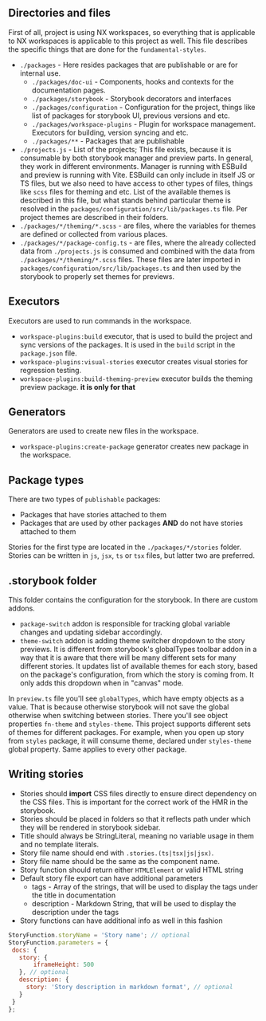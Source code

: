 ## Directories and files
First of all, project is using NX workspaces, so everything that is applicable to NX workspaces is applicable to this project as well.
This file describes the specific things that are done for the `fundamental-styles`.
* `./packages` - Here resides packages that are publishable or are for internal use.
  * `./packages/doc-ui` - Components, hooks and contexts for the documentation pages.
  * `./packages/storybook` - Storybook decorators and interfaces
  * `./packages/configuration` - Configuration for the project, things like list of 
    packages for storybook UI, previous versions and etc.
  * `./packages/workspace-plugins` - Plugin for workspace management. Executors for building, version syncing and etc.
  * `./packages/**` - Packages that are publishable
* `./projects.js` - List of the projects; This file exists, because it is consumable by both storybook manager and preview parts.
    In general, they work in different environments. Manager is running with ESBuild and preview is running with Vite.
    ESBuild can only include in itself JS or TS files, but we also need to have access to other types of files, things like `scss`
    files for theming and etc. List of the available themes is described in this file, but what stands behind particular theme is resolved in the
    `packages/configuration/src/lib/packages.ts` file. Per project themes are described in their folders.
* `./packages/*/theming/*.scss` - are files, where the variables for themes are defined or collected from various places.
* `./packages/*/package-config.ts` - are files, where the already collected data from `./projects.js` is consumed and combined
    with the data from `./packages/*/theming/*.scss` files. These files are later imported in `packages/configuration/src/lib/packages.ts`
    and then used by the storybook to properly set themes for previews.

## Executors
Executors are used to run commands in the workspace.
* `workspace-plugins:build` executor, that is used to build the
project and sync versions of the packages. It is used in the `build` script in the `package.json` file.
* `workspace-plugins:visual-stories` executor creates visual stories for regression testing.
* `workspace-plugins:build-theming-preview` executor builds the theming preview package. **it is only for that**

## Generators
Generators are used to create new files in the workspace.
* `workspace-plugins:create-package` generator creates new package in the workspace.

## Package types
There are two types of `publishable` packages:
* Packages that have stories attached to them
* Packages that are used by other packages **AND** do not have stories attached to them

Stories for the first type are located in the `./packages/*/stories` folder. Stories can be written in `js`, `jsx`,
`ts` or `tsx` files, but latter two are preferred.

## .storybook folder
This folder contains the configuration for the storybook. In there are custom addons.
* `package-switch` addon is responsible for tracking global variable changes and updating sidebar accordingly.
* `theme-switch` addon is adding theme switcher dropdown to the story previews. It is different from storybook's
globalTypes toolbar addon in a way that it is aware that there will be many different sets for many different stories.
It updates list of available themes for each story, based on the package's configuration, from which the story is coming from.
It only adds this dropdown when in "canvas" mode.

In `preview.ts` file you'll see `globalTypes`, which have empty objects as a value. That is because otherwise storybook
will not save the global otherwise when switching between stories. There you'll see object properties `fn-theme` and `styles-theme`.
This project supports different sets of themes for different packages. For example, when you open up story from `styles` package,
it will consume theme, declared under `styles-theme` global property. Same applies to every other package.

## Writing stories

* Stories should **import** CSS files directly to ensure direct dependency on the CSS files. This is important for the
correct work of the HMR in the storybook.
* Stories should be placed in folders so that it reflects path under which they will be rendered in storybook sidebar.
* Title should always be StringLiteral, meaning no variable usage in them and no template literals.
* Story file name should end with `.stories.(ts|tsx|js|jsx)`.
* Story file name should be the same as the component name.
* Story function should return either `HTMLElement` or valid HTML string
* Default story file export can have additional parameters
    * tags - Array of the strings, that will be used to display the tags under the title in documentation
    * description - Markdown String, that will be used to display the description under the tags
* Story functions can have additional info as well in this fashion
 ```js
StoryFunction.storyName = 'Story name'; // optional
StoryFunction.parameters = {
  docs: {
    story: {
        iframeHeight: 500
    }, // optional
    description: {
      story: 'Story description in markdown format', // optional
    }
  }
};
```


